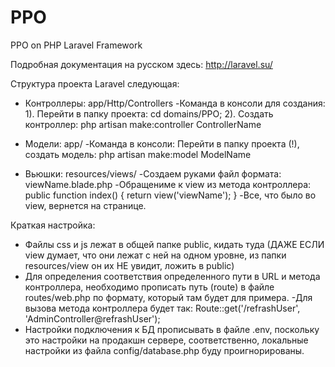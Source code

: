 # PPO
PPO on PHP Laravel Framework

Подробная документация на русском здесь: http://laravel.su/

Структура проекта Laravel следующая:
  - Контроллеры: app/Http/Controllers
      -Команда в консоли для создания: 1). Перейти в папку проекта: cd domains/PPO; 
                                       2). Создать контроллер: php artisan make:controller ControllerName
  - Модели: app/
      -Команда в консоли: Перейти в папку проекта (!), создать модель: php artisan make:model ModelName
  
  - Вьюшки: resources/views/
      -Создаем руками файл формата: viewName.blade.php
      -Обращениме к view из метода контроллера: public function index() {
                                                    return view('viewName');
                                                }
      -Все, что было во view, вернется на странице.
      
Краткая настройка:
  - Файлы css и js лежат в общей папке public, кидать туда (ДАЖЕ ЕСЛИ view думает, что они лежат с ней на одном уровне, из папки resources/view он их НЕ увидит, ложить в public)
  - Для определения соответствия определенного пути в URL и метода контроллера, необходимо прописать путь (route) в файле routes/web.php по формату, который там будет для примера.
      -Для вызова метода контроллера будет так: Route::get('/refrashUser', 'AdminController@refrashUser');
  - Настройки подключения к БД прописывать в файле .env, поскольку это настройки на продакшн сервере, соответственно, локальные настройки из файла config/database.php буду проигнорированы.
